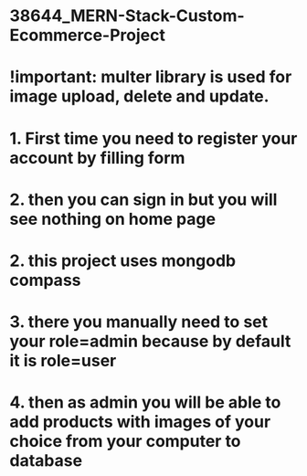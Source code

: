# 38644_MERN-Stack-Custom-Ecommerce-Project
# !important: multer library is used for image upload, delete and update.

# 1. First time you need to register your account by filling form
# 2. then you can sign in but you will see nothing on home page 
# 2. this project uses mongodb compass
# 3. there you manually need to set your role=admin because by default it is role=user
# 4. then as admin you will be able to add products with images of your choice from your computer to database

